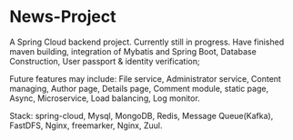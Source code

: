# News-Project
A Spring Cloud backend project. Currently still in progress.
Have finished maven building, integration of Mybatis and Spring Boot, Database Construction,  User passport & identity verification;


Future features may include: 
File service, Administrator service, Content managing, Author page, Details page, 
Comment module, static page, Async, Microservice, Load balancing, Log monitor.

Stack:
spring-cloud, Mysql, MongoDB, Redis, Message Queue(Kafka), FastDFS, Nginx, freemarker, Nginx, Zuul.
